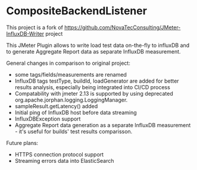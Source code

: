 # CompositeBackendListener
This project is a fork of https://github.com/NovaTecConsulting/JMeter-InfluxDB-Writer project

This JMeter Plugin allows to write load test data on-the-fly to influxDB and to generate Aggregate Report data as separate InfluxDB measurement.

General changes in comparison to original project:

- some tags/fields/measurements are renamed
- InfluxDB tags testType, buildId, loadGenerator are added for better results analysis, especially being integrated into CI/CD process 
- Compatability with jmeter 2.13 is supported by using deprecated org.apache.jorphan.logging.LoggingManager.
- sampleResult.getLatency() added
- Initial ping of InfluxDB host before data streaming
- InfluxDBException support
- Aggregate Report data generation as a separate InfluxDB measurement - it's useful for builds' test results comparisson.

Future plans:
- HTTPS connection protocol support
- Streaming errors data into ElasticSearch